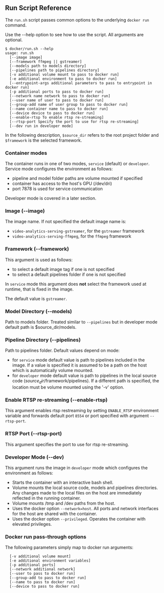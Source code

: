 ## Run Script Reference
The `run.sh` script passes common options to the underlying `docker run` command.

Use the --help option to see how to use the script. All arguments are optional.

```
$ docker/run.sh --help
usage: run.sh
  [--image image]
  [--framework ffmpeg || gstreamer]
  [--models path to models directory]
  [--pipelines path to pipelines directory]
  [-v additional volume mount to pass to docker run]
  [-e additional environment to pass to docker run]
  [--entrypoint-args additional parameters to pass to entrypoint in docker run]
  [-p additional ports to pass to docker run]
  [--network name network to pass to docker run]
  [--user name of user to pass to docker run]
  [--group-add name of user group to pass to docker run]
  [--name container name to pass to docker run]
  [--device device to pass to docker run]
  [--enable-rtsp To enable rtsp re-streaming]
  [--rtsp-port Specify the port to use for rtsp re-streaming]
  [--dev run in developer mode]
```

In the following description, `$source_dir` refers to the root project folder and `$framework` is the selected framework.

### Container modes
The container runs in one of two modes, `service` (default) or `developer`. Service mode configures the environment as follows:
* pipeline and model folder paths are volume mounted if specified
* container has access to the host's GPU (/dev/dri)
* port 7878 is used for service communication

Developer mode is covered in a later section.

### Image (--image)
The image name. If not specified the default image name is:
* `video-analytics-serving-gstreamer`, for the `gstreamer` framework
* `video-analytics-serving-ffmpeg`, for the `ffmpeg` framework

### Framework (--framework)
This argument is used as follows:
* to select a default image tag if one is not specified
* to select a default pipelines folder if one is not specified

In `service` mode this argument does __not__ select the framework used at runtime, that is fixed in the image.

The default value is `gstreamer`.

### Model Directory (--models)
Path to models folder. Treated similar to `--pipelines` but in developer mode default path is $source_dir/models.

### Pipeline Directory (--pipelines)
Path to pipelines folder. Default values depend on mode:
* for `service` mode default value is path to pipelines included in the image. If a value is specified it is assumed to be a path on the host which is automatically volume mounted.
* for `developer` mode default value is path to pipelines in the local source code ($source_dir/$framework/pipelines). If a different path is specified, the location must be volume mounted using the '-v' option.

### Enable RTSP re-streaming (--enable-rtsp)
This argument enables rtsp restreaming by setting `ENABLE_RTSP` environment variable and forwards default port `8554` or port specified with argument `--rtsp-port`.

### RTSP Port (--rtsp-port)
This argument specifies the port to use for rtsp re-streaming.

### Developer Mode (--dev)
This argument runs the image in `developer` mode which configures the environment as follows:

* Starts the container with an interactive bash shell.
* Volume mounts the local source code, models and pipelines
  directories. Any changes made to the local files on the host are
  immediately reflected in the running container.
* Volume mounts /tmp and /dev paths from the host.
* Uses the docker option `--network=host`. All ports and network interfaces for the host are shared with the container.
* Uses the docker option `--privileged`. Operates the container with elevated privileges.

### Docker run pass-through options
The following parameters simply map to docker run arguments:
```
  [-v additional volume mount]
  [-e additional environment variables]
  [-p additional ports]
  [--network additional network]
  [--user to pass to docker run]
  [--group-add to pass to docker run]
  [--name to pass to docker run]  
  [--device to pass to docker run] 
```
